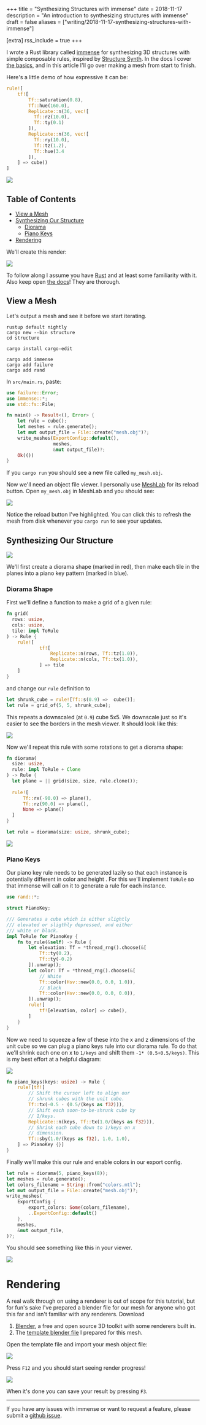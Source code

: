 +++
title = "Synthesizing Structures with immense"
date = 2018-11-17
description = "An introduction to synthesizing structures with immense"
draft = false
aliases = ["writing/2018-11-17-synthesizing-structures-with-immense"]

[extra]
rss_include = true
+++

I wrote a Rust library called [immense](https://github.com/turnage/immense) for synthesizing 3D structures with simple composable
rules, inspired by [Structure Synth](http://structuresynth.sourceforge.net/). In the docs I cover [the basics](https://docs.rs/immense),
and in this article I'll go over making a mesh from start to finish.

Here's a little demo of how expressive it can be:

```rust
rule![
    tf![
        Tf::saturation(0.8),
        Tf::hue(160.0),
        Replicate::n(36, vec![
          Tf::rz(10.0),
          Tf::ty(0.1)
        ]),
        Replicate::n(36, vec![
          Tf::ry(10.0),
          Tf::tz(1.2),
          Tf::hue(3.4
        ]),
    ] => cube()
]
```

![](/assets/1Emik4Z.gif)

## Table of Contents

* [View a Mesh](#view-a-mesh)
* [Synthesizing Our Structure](#synthesizing-our-structure)
	* [Diorama](#diorama-shape)
    * [Piano Keys](#piano-keys) 
* [Rendering](#rendering)

We'll create this render:

![](/assets/k6aJK0e.gif)

To follow along I assume you have [Rust](https://rustup.rs/) and at least some familiarity with it.
Also keep open [the docs](https://docs.rs/immense)! They are thorough.

## View a Mesh

Let's output a mesh and see it before we start iterating.

````
rustup default nightly
cargo new --bin structure
cd structure

cargo install cargo-edit

cargo add immense
cargo add failure
cargo add rand
````

In `src/main.rs`, paste:

````rust
use failure::Error;
use immense::*;
use std::fs::File;

fn main() -> Result<(), Error> {
    let rule = cube();
    let meshes = rule.generate();
    let mut output_file = File::create("mesh.obj")?;
    write_meshes(ExportConfig::default(),
                 meshes,
                 &mut output_file)?;
    Ok(())
}
````

If you `cargo run` you should see a new file called `my_mesh.obj`.

Now we'll need an object file viewer. I personally use [MeshLab](http://www.meshlab.net/#description) for its reload button. Open `my_mesh.obj` in MeshLab and you should see:

![](/assets/e5SEt2e.gif)

Notice the reload button I've highlighted. You can click this to refresh the mesh from disk whenever you `cargo run` to see your updates.

## Synthesizing Our Structure

![](/assets/vphlJNE.gif)

We'll first create a diorama shape (marked in red), then make each tile in the planes into a piano key pattern (marked in blue).

### Diorama Shape

First we'll define a function to make a grid of a given rule:

````rust
fn grid(
  rows: usize,
  cols: usize,
  tile: impl ToRule
) -> Rule {
    rule![
            tf![
                Replicate::n(rows, Tf::tz(1.0)),
                Replicate::n(cols, Tf::tx(1.0)),
            ] => tile
    ]
}
````

and change our `rule` definition to
````rust
let shrunk_cube = rule![Tf::s(0.9) =>  cube()];
let rule = grid_of(5, 5, shrunk_cube);
````

This repeats a downscaled (at `0.9`) cube 5x5. We downscale just so it's easier to see the borders in the mesh viewer. It should look like this:

![](/assets/DZrC7B0.gif)

Now we'll repeat this rule with some rotations to get a diorama shape:

```rust
fn diorama(
  size: usize,
  rule: impl ToRule + Clone
) -> Rule {
  let plane = || grid(size, size, rule.clone());
  
  rule![
	  Tf::rx(-90.0) => plane(),
	  Tf::rz(90.0) => plane(),
	  None => plane()
  ]
}
```

```rust
let rule = diorama(size: usize, shrunk_cube);
```

![](/assets/Maw6X6C.gif)

### Piano Keys

Our piano key rule needs to be generated lazily so that each instance is potentially different in color and height                            . For this we'll implement `ToRule` so that immense will call on it to generate a rule for each instance.

````rust
use rand::*;

struct PianoKey;

/// Generates a cube which is either slightly
/// elevated or sligthly depressed, and either
/// white or black.
impl ToRule for PianoKey {
    fn to_rule(&self) -> Rule {
        let elevation: Tf = *thread_rng().choose(&[
	        Tf::ty(0.2),
	        Tf::ty(-0.2)
	    ]).unwrap();
        let color: Tf = *thread_rng().choose(&[
            // White
            Tf::color(Hsv::new(0.0, 0.0, 1.0)),
            // Black
            Tf::color(Hsv::new(0.0, 0.0, 0.0)),
        ]).unwrap();
        rule![
            tf![elevation, color] => cube(),
        ]
    }
}
````

Now we need to squeeze a few of these into the x and z dimensions of the unit cube so we can plug a piano keys rule into our diorama rule. To do that we'll shrink each one on x to `1/keys` and shift them `-1* (0.5+0.5/keys)`. This is my best effort at a helpful diagram:

![](/assets/H2HBo3H.gif)

````rust
fn piano_keys(keys: usize) -> Rule {
    rule![tf![
        // Shift the cursor left to align our
        // shrunk cubes with the unit cube.
        Tf::tx(-0.5 - (0.5/(keys as f32))),
        // Shift each soon-to-be-shrunk cube by
        // 1/keys.
        Replicate::n(keys, Tf::tx(1.0/(keys as f32))),
        // Shrink each cube down to 1/keys on x
        // dimension.
        Tf::sby(1.0/(keys as f32), 1.0, 1.0),
    ] => PianoKey {}]
}
````

Finally we'll make this our rule and enable colors in our export config.

````rust
let rule = diorama(5, piano_keys(8));
let meshes = rule.generate();
let colors_filename = String::from("colors.mtl");
let mut output_file = File::create("mesh.obj")?;
write_meshes(
    ExportConfig {
        export_colors: Some(colors_filename),
        ..ExportConfig::default()
    },
    meshes,
    &mut output_file,
)?;
````

You should see something like this in your viewer.

![](/assets/jKOwzOw.gif)


# Rendering

A real walk through on using a renderer is out of scope for this tutorial, but for fun's sake I've prepared a blender file for our mesh for anyone who got this far and isn't familiar with any renderers. Download
1. [Blender](https://www.blender.org/), a free and open source 3D toolkit with some renderers built in.
2. The [template blender file](https://drive.google.com/open?id=1Q-TJmTqm9R_BGUndTMXTQaUYSmXA923l) I prepared for this mesh.

Open the template file and import your mesh object file:

![](/assets/K2w9IzC.gif)

Press `F12` and you should start seeing render progress!

![](/assets/9KOb3Wg.gif)

When it's done you can save your result by pressing `F3`.

---
If you have any issues with immense or want to request a feature, please submit a [github issue](https://github.com/turnage/immense/issues/new).
